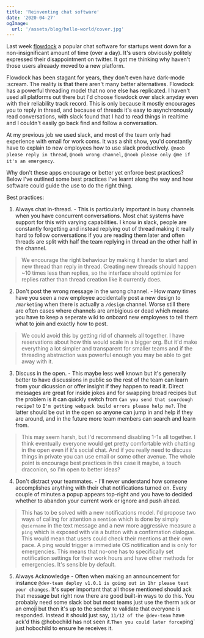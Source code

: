 ```yaml
---
title: 'Reinventing chat software'
date: '2020-04-27'
ogImage:
  url: '/assets/blog/hello-world/cover.jpg'
---
```


Last week [flowdock](http://status.flowdock.com/) a popular chat software for startups went down for a non-insignificant amount of time (over a day). It's users obviously politely expressed their disappointment on twitter. It got me thinking why haven't those users alreaady moved to a new platform. 

Flowdock has been stagant for years, they don't even have dark-mode :scream. The reality is that there aren't many better alternatives.
Flowdock has a powerful threading model that no one else has replicated. I haven't used all platforms out there but I'd choose flowdock over slack anyday even with their reliability track record. This is only because it mostly encourages you to reply in thread, and because of threads it's easy to asynchronously read conversations, with slack found that I had to read things in realtime and I couldn't easily go back find and follow a conversation.

At my previous job we used slack, and most of the team only had experience with email for work coms. It was a shit show, you'd constantly have to explain to new employees how to use slack productively. `@noob please reply in thread`, `@noob wrong channel`,  `@noob please only @me if it's an emergency`.

Why don't these apps encourage or better yet enforce best practices? Below I've outlined some best practices I've learnt along the way and how software could
guide the use to do the right thing.

Best practices:

1. Always chat in-thread. - This is particularly important in busy channels when you have concurrent conversations. Most chat systems have support for this with varying capabilities. I know in slack, people are constantly forgetting and instead replying out of thread making it really hard to follow conversations if you are reading them later and often threads are split with half the team replying in thread an the other half in the channel.     

> We encourage the right behaviour by making it harder to start and new thread than reply in thread. Creating new threads should happen ~10 times less than replies, so the interface should optimize for replies rather than thread creation like it currently does.

2. Don't post the wrong message in the wrong channel. - How many times have you seen a new employee accidentally post a new design to `/marketing` when there is actually a `/design` channel. Worse still there are often cases where channels are ambigious or dead which means you have to keep a seperate wiki to onboard new employees to tell them what to join and exactly how to post.

> We could avoid this by getting rid of channels all together. I have reservations about how this would scale in a bigger org. But it'd make everything a lot simpler and transparent for smaller teams and if the threading abstraction was powerful enough you may be able to get away with it.

3. Discuss in the open. - This maybe less well known but it's generally better to have discussions in public so the rest of the team can learn from your dicussion or offer insight if they happen to read it. Direct messages are great for inside jokes and for swapping bread recipes but the problem is it can quickly switch from `Can you send that sourdough recipe?` to `I'm getting webpack build errors please help me?`. The latter should be out in the open so anyone can jump in and help if they are around, and in the future more team members can search and learn from.

> This may seem harsh, but I'd recommend disabling 1-1s all together. I think eventually everyone would get pretty comfortable with chatting in the open even if it's social chat. And if you really need to discuss things in private you can use email or some other avenue. The whole point is encourage best practices in this case it maybe, a touch draconion, so I'm open to better ideas?  

4. Don't distract your teammates. - I'll never understand how someone accomplishes anything with their chat notifications turned on. Every couple of minutes a popup appears top-right and you have to decided whether to abandon your current work or ignore and push ahead.    

>  This has to be solved with a new notifications model. I'd propose two ways of calling for attention a `mention` which is done by simply `@username` in the text message and a new more aggressive measure a `ping` which is exposed with via a button with a confirmation dialogue. This would mean that users could check their mentions at their own pace. A ping would trigger a immediate OS notification and is only for emergencies. This means that no-one has to specifically set notification settings for their work hours and have other methods for emergencies. It's sensible by default.

5. Always Acknowledge - Often when making an announcement for instance `@dev-team deploy v1.0.1 is going out in 1hr please test your changes`. It's super important that all those mentioned should ack that message but right now there are good built-in ways to do this. You probably need some slack bot but most teams just use the therm `ack` or an emoji but then it's up to the sender to validate that everyone is responded. Instead it should just say, `11/12 of the @dev-team` have ack'd this @hobochild has not seen it.` Then you could later force `ping` just hobochild to ensure he receives it.
